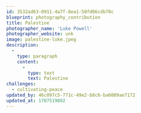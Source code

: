 ```yaml
---
id: 3532ad63-0911-4a7f-8ea1-50fd06cdb70c
blueprint: photography_contribution
title: Palestine
photographer_name: 'Luke Powell'
photographer_website: unk
image: palestine-luke.jpeg
description:
  -
    type: paragraph
    content:
      -
        type: text
        text: Palestine
challenges:
  - cultivating-peace
updated_by: 46c097c5-771c-49e2-b8c6-ba6009ae7172
updated_at: 1707519802
---
```

